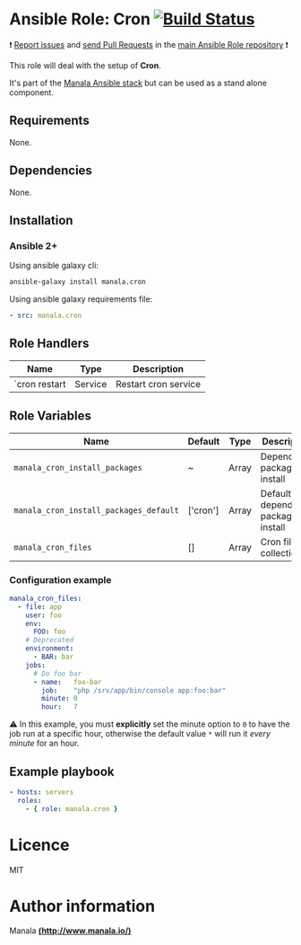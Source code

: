 # Ansible Role: Cron [![Build Status](https://travis-ci.org/manala/ansible-role-cron.svg?branch=master)](https://travis-ci.org/manala/ansible-role-cron)

:exclamation: [Report issues](https://github.com/manala/ansible-roles/issues) and [send Pull Requests](https://github.com/manala/ansible-roles/pulls) in the [main Ansible Role repository](https://github.com/manala/ansible-roles) :exclamation:

This role will deal with the setup of __Cron__.

It's part of the [Manala Ansible stack](http://www.manala.io) but can be used as a stand alone component.

## Requirements

None.

## Dependencies

None.

## Installation

### Ansible 2+

Using ansible galaxy cli:

```bash
ansible-galaxy install manala.cron
```

Using ansible galaxy requirements file:

```yaml
- src: manala.cron
```


## Role Handlers

| Name          | Type    | Description          |
| ------------- | ------- | -------------------- |
| `cron restart | Service | Restart cron service |

## Role Variables

| Name                                   | Default  | Type  | Description                            |
| -------------------------------------- | -------- | ----- | -------------------------------------- |
| `manala_cron_install_packages`         | ~        | Array | Dependency packages to install         |
| `manala_cron_install_packages_default` | ['cron'] | Array | Default dependency packages to install |
| `manala_cron_files`                    | []       | Array | Cron files collection                  |

### Configuration example

```yaml
manala_cron_files:
  - file: app
    user: foo
    env:
      FOO: foo
    # Deprecated
    environment:
      - BAR: bar
    jobs:
      # Do foo bar
      - name:   foo-bar
        job:    "php /srv/app/bin/console app:foo:bar"
        minute: 0
        hour:   7
```

⚠️ In this example, you must **explicitly** set the minute option to `0` to have the job run at a specific hour, otherwise the default value `*` will run it _every minute_ for an hour.

## Example playbook

```yaml
- hosts: servers
  roles:
    - { role: manala.cron }
```

# Licence

MIT

# Author information

Manala [**(http://www.manala.io/)**](http://www.manala.io)
